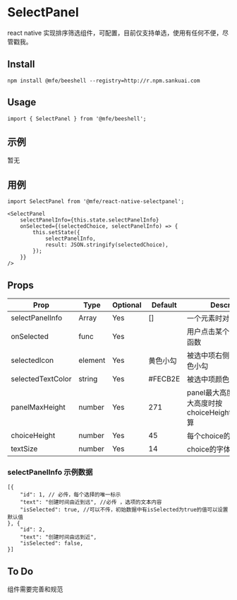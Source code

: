 # SelectPanel
react native 实现排序筛选组件，可配置，目前仅支持单选，使用有任何不便，尽管戳我。


## Install

```
npm install @mfe/beeshell --registry=http://r.npm.sankuai.com
```

## Usage

```
import { SelectPanel } from '@mfe/beeshell';
```

## 示例
暂无

## 用例

```
import SelectPanel from '@mfe/react-native-selectpanel';

<SelectPanel
    selectPanelInfo={this.state.selectPanelInfo}
    onSelected={(selectedChoice, selectPanelInfo) => {
        this.setState({
            selectPanelInfo,
            result: JSON.stringify(selectedChoice),
        });
    }}
/>
```

## Props

Prop              | Type   | Optional | Default   | Description
---------------   | ------ | -------- | --------- | -----------
selectPanelInfo   | Array  | Yes      | []        | 一个元素时对象的数组
onSelected        | func   | Yes      |           | 用户点击某个选项后执行的函数
selectedIcon      | element| Yes      |  黄色小勾  | 被选中项右侧图标，默认黄色小勾
selectedTextColor | string | Yes      |  #FECB2E  | 被选中项颜色
panelMaxHeight    | number | Yes      |  271      | panel最大高度，未超过最大高度时按 choiceHeight*choiceNum 算
choiceHeight      | number | Yes      |  45       | 每个choice的高度
textSize          | number | Yes      |  14       | choice的字体大小

### selectPanelInfo 示例数据

```
[{
	"id": 1, // 必传，每个选择的唯一标示
	"text": "创建时间由近到远", //必传 ，选项的文本内容
	"isSelected": true, //可以不传，初始数据中有isSelected为true的值可以设置默认值
}, {
	"id": 2,
	"text": "创建时间由远到近",
	"isSelected": false,
}]
```

## To Do

组件需要完善和规范


